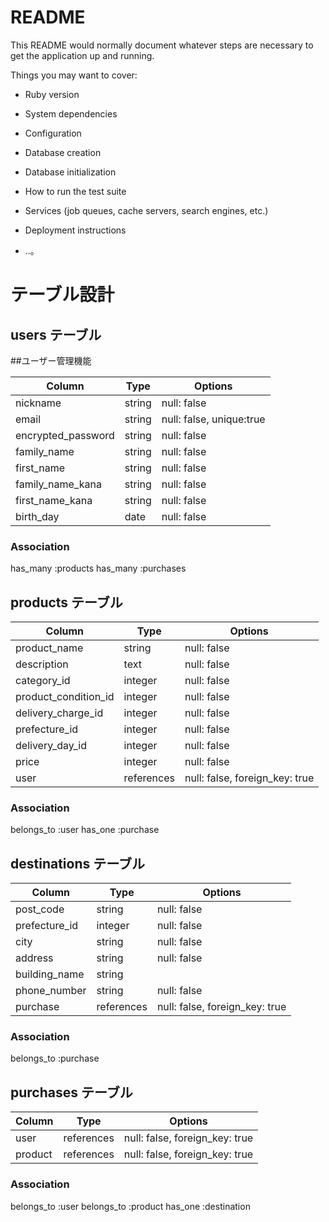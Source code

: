 # README

This README would normally document whatever steps are necessary to get the
application up and running.

Things you may want to cover:

* Ruby version

* System dependencies

* Configuration

* Database creation

* Database initialization

* How to run the test suite

* Services (job queues, cache servers, search engines, etc.)

* Deployment instructions

* ..。

# テーブル設計

## users テーブル

##ユーザー管理機能

| Column                | Type   | Options                  |
| ------------------    | ------ | -----------              |
| nickname              | string | null: false              |
| email                 | string | null: false, unique:true |
| encrypted_password    | string | null: false              |
| family_name           | string | null: false              |
| first_name            | string | null: false              |
| family_name_kana      | string | null: false              |
| first_name_kana       | string | null: false              |
| birth_day             | date   | null: false              |


### Association
has_many :products
has_many :purchases



## products テーブル

| Column               | Type       | Options                        |
| -------              | ---------- | ------------------------------ |
| product_name         | string     | null: false                    |
| description          | text       | null: false                    |
| category_id          | integer    | null: false                    |
| product_condition_id | integer    | null: false                    |
| delivery_charge_id   | integer    | null: false                    |
| prefecture_id        | integer    | null: false                    |
| delivery_day_id      | integer    | null: false                    |
| price                | integer    | null: false                    |
| user                 | references | null: false, foreign_key: true |

### Association
belongs_to :user
has_one :purchase



## destinations テーブル

| Column         | Type        | Options                        |
| -------        | ----------  | ------------------------------ |
| post_code      | string      | null: false                    |
| prefecture_id  | integer     | null: false                    |
| city           | string      | null: false                    |
| address         | string      | null: false                    |
| building_name  | string      |                                |
| phone_number   | string      | null: false                    |
| purchase       | references  | null: false, foreign_key: true |

### Association
belongs_to :purchase



## purchases テーブル

| Column     | Type        | Options                        |
| ---------- | ----------- | -----------                    |
| user       | references  | null: false, foreign_key: true |
| product    | references  | null: false, foreign_key: true |

### Association
belongs_to :user
belongs_to :product
has_one :destination
